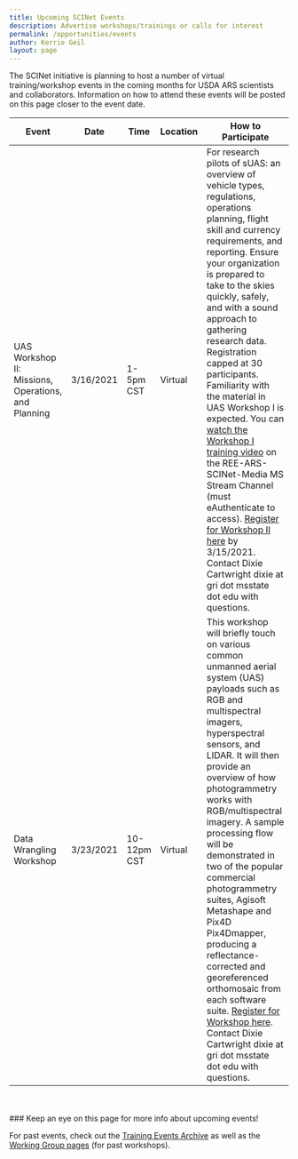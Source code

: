 ```yaml
---
title: Upcoming SCINet Events 
description: Advertise workshops/trainings or calls for interest
permalink: /opportunities/events
author: Kerrie Geil
layout: page
---
```


The SCINet initiative is planning to host a number of virtual training/workshop events in the coming months for USDA ARS scientists and collaborators. Information on how to attend these events will be posted on this page closer to the event date. 

**Event** | **Date** | **Time** | **Location** | **How to Participate**
---|---|---|---|---|
UAS Workshop II: Missions, Operations, and Planning | 3/16/2021 | 1-5pm CST | Virtual | For research pilots of sUAS: an overview of vehicle types, regulations, operations planning, flight skill and currency requirements, and reporting.  Ensure your organization is prepared to take to the skies quickly, safely, and with a sound approach to gathering research data. Registration capped at 30 participants. Familiarity with the material in UAS Workshop I is expected. You can [watch the Workshop I training video](https://web.microsoftstream.com/video/ab74daf3-9151-4a4e-b78b-eea25729bc40) on the REE-ARS-SCINet-Media MS Stream Channel (must eAuthenticate to access). [Register for Workshop II here](https://msstate.webex.com/msstate/k2/j.php?MTID=tfdc127b21f0f74d3b051243566296cd0) by 3/15/2021. Contact Dixie Cartwright dixie at gri dot msstate dot edu with questions. 
Data Wrangling Workshop | 3/23/2021 | 10-12pm CST | Virtual | This workshop will briefly touch on various common unmanned aerial system (UAS) payloads such as RGB and multispectral imagers, hyperspectral sensors, and LIDAR. It will then provide an overview of how photogrammetry works with RGB/multispectral imagery. A sample processing flow will be demonstrated in two of the popular commercial photogrammetry suites, Agisoft Metashape and Pix4D Pix4Dmapper, producing a reflectance-corrected and georeferenced orthomosaic from each software suite. [Register for Workshop here](https://msstate.webex.com/msstate/k2/j.php?MTID=tbb5a033efab105e4dca5d1206ad4d907).  Contact Dixie Cartwright dixie at gri dot msstate dot edu with questions.



<br>
<br>
### Keep an eye on this page for more info about upcoming events!


For past events, check out the [Training Events Archive](/training-archive/) as well as the [Working Group pages](/working-groups/) (for past workshops).

